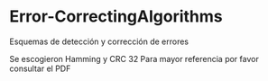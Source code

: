 # Error-CorrectingAlgorithms

Esquemas de detección y corrección de errores

Se escogieron Hamming y CRC 32
Para mayor referencia por favor consultar el PDF
